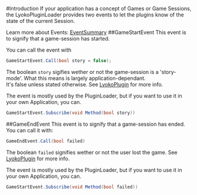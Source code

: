 #Introduction
If your application has a concept of Games or Game Sessions,
the LyokoPluginLoader provides two events to let the plugins know of the state of the current Session.

Learn more about Events: [EventSummary](../LyokoAPI/Events/EventSummary.md)
##GameStartEvent
This event is to signify that a game-session has started.

You can call the event with
```csharp
GameStartEvent.Call(bool story = false);
```
The boolean ``story`` sigifies wether or not the game-session is a 'story-mode'. What this means is largely application-dependant. <br>
It's false unless stated otherwise.
See [LyokoPlugin](../LyokoPlugin/introduction.md) for more info.

The event is mostly used by the PluginLoader, but if you want to use it in your own Application, you can.
```csharp
GameStartEvent.Subscribe(void Method(bool story))
```

##GameEndEvent
This event is to signify that a game-session has ended. <br>
You can call it with:
```csharp
GameEndEvent.Call(bool failed)
```
The boolean ``failed`` signifies wether or not the user lost the game.
See [LyokoPlugin](../LyokoPlugin/introduction.md) for more info.

The event is mostly used by the PluginLoader, but if you want to use it in your own Application, you can.
```csharp
GameStartEvent.Subscribe(void Method(bool failed))
```
